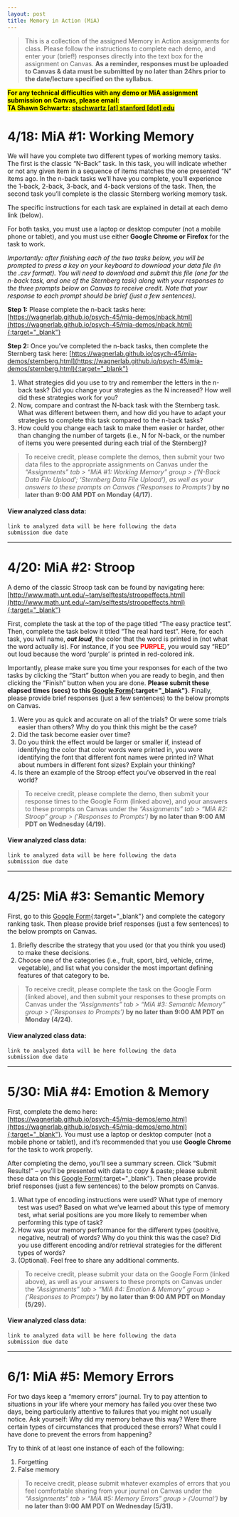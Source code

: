 ```yaml
---
layout: post
title: Memory in Action (MiA)
---
```


> This is a collection of the assigned Memory in Action assignments for class. Please follow the instructions to complete each demo, and enter your (brief!) responses directly into the text box for the assignment on Canvas. **As a reminder, responses must be uploaded to Canvas & data must be submitted by no later than 24hrs prior to the date/lecture specified on the syllabus.**

<mark><strong>For any technical difficulties with any demo or MiA assignment submission on Canvas, please email:<br />TA Shawn Schwartz: <a href="mailto:stschwartz@stanford.edu?Subject=[Psych45]:%20MiA%20Task%20Demo%20Issue" target="_blank">stschwartz [at] stanford [dot] edu</a></strong></mark>

# 4/18: MiA #1: Working Memory

We will have you complete two different types of working memory tasks. The first is the classic “N-Back” task. In this task, you will indicate whether or not any given item in a sequence of items matches the one presented “N” items ago. In the n-back tasks we’ll have you complete, you’ll experience the 1-back, 2-back, 3-back, and 4-back versions of the task. Then, the second task you’ll complete is the classic Sternberg working memory task. 

The specific instructions for each task are explained in detail at each demo link (below).

For both tasks, you must use a laptop or desktop computer (not a mobile phone or tablet), and you must use either **Google Chrome or Firefox** for the task to work.

*Importantly: after finishing each of the two tasks below, you will be prompted to press a key on your keyboard to download your data file (in the .csv format). You will need to download and submit this file (one for the n-back task, and one of the Sternberg task) along with your responses to the three prompts below on Canvas to receive credit. Note that your response to each prompt should be brief (just a few sentences).*

**Step 1:** Please complete the n-back tasks here: <br />[https://wagnerlab.github.io/psych-45/mia-demos/nback.html](https://wagnerlab.github.io/psych-45/mia-demos/nback.html){:target="_blank"}

**Step 2:** Once you’ve completed the n-back tasks, then complete the Sternberg task here:
[https://wagnerlab.github.io/psych-45/mia-demos/sternberg.html](https://wagnerlab.github.io/psych-45/mia-demos/sternberg.html){:target="_blank"}


1. What strategies did you use to try and remember the letters in the n-back task? Did you change your strategies as the N increased? How well did these strategies work for you?
2. Now, compare and contrast the N-back task with the Sternberg task. What was different between them, and how did you have to adapt your strategies to complete this task compared to the n-back tasks?
3. How could you change each task to make them easier or harder, other than changing the number of targets (i.e., N for N-back, or the number of items you were presented during each trial of the Sternberg)?

> To receive credit, please complete the demos, then submit your two data files to the appropriate assignments on Canvas under the *“Assignments” tab > “MiA #1: Working Memory” group > (‘N-Back Data File Upload’; ‘Sternberg Data File Upload’), as well as your answers to these prompts on Canvas (‘Responses to Prompts’)* **by no later than 9:00 AM PDT on Monday (4/17).**

#### View analyzed class data:
<code>link to analyzed data will be here following the data submission due date</code>

---

# 4/20: MiA #2: Stroop

A demo of the classic Stroop task can be found by navigating here: [http://www.math.unt.edu/~tam/selftests/stroopeffects.html](http://www.math.unt.edu/~tam/selftests/stroopeffects.html){:target="_blank"}

First, complete the task at the top of the page titled “The easy practice test”. Then, complete the task below it titled “The real hard test”. Here, for each task, you will name, **_out loud_**, the color that the word is printed in (not what the word actually is). For instance, if you see <span style="color: red; font-weight: bold;">PURPLE</span>, you would say “RED” out loud because the word ‘purple’ is printed in red-colored ink.

Importantly, please make sure you time your responses for each of the two tasks by clicking the “Start” button when you are ready to begin, and then clicking the “Finish” button when you are done. **Please submit these elapsed times (secs) to this [Google Form](https://docs.google.com/forms/d/e/1FAIpQLScFO8K0iU7sposeaicJ6BRe7_pHoKIbkXbL36oc_TOtD4YKxg/viewform?usp=sf_link){:target="_blank"}**. Finally, please provide brief responses (just a few sentences) to the below prompts on Canvas.

1. Were you as quick and accurate on all of the trials? Or were some trials easier than others? Why do you think this might be the case?
2. Did the task become easier over time?
3. Do you think the effect would be larger or smaller if, instead of identifying the color that color words were printed in, you were identifying the font that different font names were printed in? What about numbers in different font sizes? Explain your thinking?
4. Is there an example of the Stroop effect you’ve observed in the real world?

> To receive credit, please complete the demo, then submit your response times to the Google Form (linked above), and your answers to these prompts on Canvas under the *“Assignments” tab > “MiA #2: Stroop” group > (‘Responses to Prompts’)* **by no later than 9:00 AM PDT on Wednesday (4/19).**

#### View analyzed class data:
<code>link to analyzed data will be here following the data submission due date</code>

---

# 4/25: MiA #3: Semantic Memory

First, go to this [Google Form](https://docs.google.com/forms/d/e/1FAIpQLSf5rVw2kGnnm23ovx7LtGYzMdVhLERneUVW4UqJs4PLFHLazQ/viewform?usp=sf_link){:target="_blank"} and complete the category ranking task. Then please provide brief responses (just a few sentences) to the below prompts on Canvas.

1. Briefly describe the strategy that you used (or that you think you used) to make these decisions.
2. Choose one of the categories (i.e., fruit, sport, bird, vehicle, crime, vegetable), and list what you consider the most important defining features of that category to be.

> To receive credit, please complete the task on the Google Form (linked above), and then submit your responses to these prompts on Canvas under the *“Assignments” tab > “MiA #3: Semantic Memory” group > (‘Responses to Prompts’)* **by no later than 9:00 AM PDT on Monday (4/24)**.

#### View analyzed class data:
<code>link to analyzed data will be here following the data submission due date</code>

---

# 5/30: MiA #4: Emotion & Memory

First, complete the demo here: <br /> [https://wagnerlab.github.io/psych-45/mia-demos/emo.html](https://wagnerlab.github.io/psych-45/mia-demos/emo.html){:target="_blank"}.
You must use a laptop or desktop computer (not a mobile phone or tablet), and it’s recommended that you use **Google Chrome** for the task to work properly.

After completing the demo, you’ll see a summary screen. Click “Submit Results!” – you’ll be presented with data to copy & paste; please submit these data on this [Google Form](https://docs.google.com/forms/d/e/1FAIpQLSeRODUjfXMlluJXC99nOrb5pccIVmrh63w-0xI9SRzXwHU11A/viewform?usp=sf_link){:target="_blank"}. Then please provide brief responses (just a few sentences) to the below prompts on Canvas.

1. What type of encoding instructions were used? What type of memory test was used? Based on what we’ve learned about this type of memory test, what serial positions are you more likely to remember when performing this type of task?
2. How was your memory performance for the different types (positive, negative, neutral) of words? Why do you think this was the case? Did you use different encoding and/or retrieval strategies for the different types of words?
3. (Optional). Feel free to share any additional comments.

> To receive credit, please submit your data on the Google Form (linked above), as well as your answers to these prompts on Canvas under the *“Assignments” tab > “MiA #4: Emotion & Memory” group > (‘Responses to Prompts’)* **by no later than 9:00 AM PDT on Monday (5/29).**

#### View analyzed class data:
<code>link to analyzed data will be here following the data submission due date</code>

---

# 6/1: MiA #5: Memory Errors

For two days keep a “memory errors” journal. Try to pay attention to situations in your life where your memory has failed you over these two days, being particularly attentive to failures that you might not usually notice. Ask yourself: Why did my memory behave this way? Were there certain types of circumstances that produced these errors? What could I have done to prevent the errors from happening?

Try to think of at least one instance of each of the following:

1. Forgetting
2. False memory

> To receive credit, please submit whatever examples of errors that you feel comfortable sharing from your journal on Canvas under the *“Assignments” tab > “MiA #5: Memory Errors” group > (‘Journal’)* **by no later than 9:00 AM PDT on Wednesday (5/31).**

